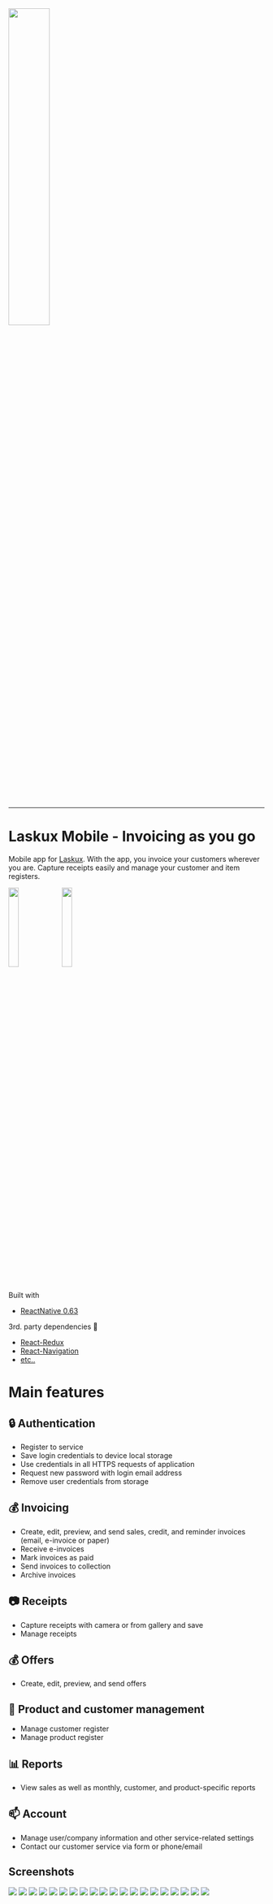 <img src="https://www.laskux.fi/img/svg/laskux-logo-blue.svg" width="40%" align="center">

***

# Laskux Mobile - Invoicing as you go

Mobile app for [Laskux](https://www.laskux.fi/). With the app, you invoice your customers wherever you are. Capture receipts easily and manage your customer and item registers.

[<img src="http://lehtaku.com/images/icons/get-it-on-google-play.png" width="20%">](https://play.google.com/store/apps/details?id=fi.laskux.mobile&hl=fi)
[<img src="http://lehtaku.com/images/icons/get-it-on-app-store.png" width="20%">](https://apps.apple.com/fi/app/laskux/id1493837770?l=fi)

Built with  
* [ReactNative 0.63](https://reactnative.dev/)

3rd. party dependencies :blue_book:
* [React-Redux](https://react-redux.js.org/)
* [React-Navigation](https://reactnavigation.org/)
* [etc..](https://github.com/lehtaku/laskux-mobile/blob/main/package.json)

# Main features

## :lock: Authentication 
 * Register to service
 * Save login credentials to device local storage
 * Use credentials in all HTTPS requests of application
 * Request new password with login email address
 * Remove user credentials from storage

## :moneybag: Invoicing

* Create, edit, preview, and send sales, credit, and reminder invoices (email, e-invoice or paper)
* Receive e-invoices
* Mark invoices as paid
* Send invoices to collection
* Archive invoices

## :camera: Receipts

* Capture receipts with camera or from gallery and save
* Manage receipts

## :moneybag: Offers
* Create, edit, preview, and send offers

## :file_folder: Product and customer management
* Manage customer register
* Manage product register

## :bar_chart: Reports
* View sales as well as monthly, customer, and product-specific reports

## :mailbox: Account
* Manage user/company information and other service-related settings
* Contact our customer service via form or phone/email
  
## Screenshots
<img src="http://lehtaku.com/images/laskux/img-1.png">
<img src="http://lehtaku.com/images/laskux/img-2.png">
<img src="http://lehtaku.com/images/laskux/img-3.png">
<img src="http://lehtaku.com/images/laskux/img-4.png">
<img src="http://lehtaku.com/images/laskux/img-5.png">
<img src="http://lehtaku.com/images/laskux/img-6.png">
<img src="http://lehtaku.com/images/laskux/img-7.png">
<img src="http://lehtaku.com/images/laskux/img-8.png">
<img src="http://lehtaku.com/images/laskux/img-9.png">
<img src="http://lehtaku.com/images/laskux/img-10.png">
<img src="http://lehtaku.com/images/laskux/img-11.png">
<img src="http://lehtaku.com/images/laskux/img-12.png">
<img src="http://lehtaku.com/images/laskux/img-13.png">
<img src="http://lehtaku.com/images/laskux/img-14.png">
<img src="http://lehtaku.com/images/laskux/img-15.png">
<img src="http://lehtaku.com/images/laskux/img-16.png">
<img src="http://lehtaku.com/images/laskux/img-17.png">
<img src="http://lehtaku.com/images/laskux/img-18.png">
<img src="http://lehtaku.com/images/laskux/img-19.png">
<img src="http://lehtaku.com/images/laskux/img-20.png">
